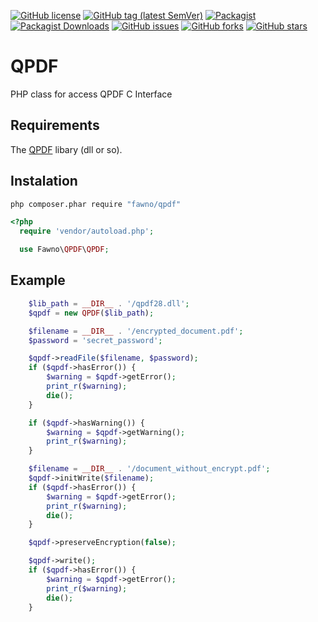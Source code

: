 [![GitHub license](https://img.shields.io/github/license/fawno/QPDF)](https://github.com/fawno/QPDF/blob/master/LICENSE)
[![GitHub tag (latest SemVer)](https://img.shields.io/github/v/tag/fawno/QPDF)](https://github.com/fawno/QPDF/tags)
[![Packagist](https://img.shields.io/packagist/v/fawno/qpdf)](https://packagist.org/packages/fawno/qpdf)
[![Packagist Downloads](https://img.shields.io/packagist/dt/fawno/qpdf)](https://packagist.org/packages/fawno/qpdf/stats)
[![GitHub issues](https://img.shields.io/github/issues/fawno/QPDF)](https://github.com/fawno/QPDF/issues)
[![GitHub forks](https://img.shields.io/github/forks/fawno/QPDF)](https://github.com/fawno/QPDF/network)
[![GitHub stars](https://img.shields.io/github/stars/fawno/QPDF)](https://github.com/fawno/QPDF/stargazers)

# QPDF

PHP class for access QPDF C Interface

## Requirements
The [QPDF](https://github.com/qpdf/qpdf) libary (dll or so).

## Instalation

```sh
php composer.phar require "fawno/qpdf"
```

```php
<?php
  require 'vendor/autoload.php';

  use Fawno\QPDF\QPDF;
```

## Example

```php
	$lib_path = __DIR__ . '/qpdf28.dll';
	$qpdf = new QPDF($lib_path);

	$filename = __DIR__ . '/encrypted_document.pdf';
	$password = 'secret_password';

	$qpdf->readFile($filename, $password);
	if ($qpdf->hasError()) {
		$warning = $qpdf->getError();
		print_r($warning);
		die();
	}

	if ($qpdf->hasWarning()) {
		$warning = $qpdf->getWarning();
		print_r($warning);
	}

	$filename = __DIR__ . '/document_without_encrypt.pdf';
	$qpdf->initWrite($filename);
	if ($qpdf->hasError()) {
		$warning = $qpdf->getError();
		print_r($warning);
		die();
	}

	$qpdf->preserveEncryption(false);

	$qpdf->write();
	if ($qpdf->hasError()) {
		$warning = $qpdf->getError();
		print_r($warning);
		die();
	}
```
